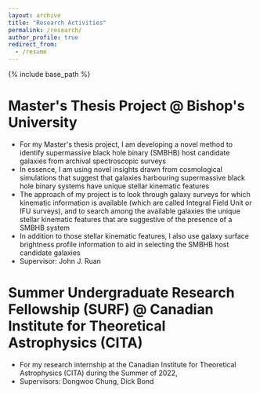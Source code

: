 ```yaml
---
layout: archive
title: "Research Activities"
permalink: /research/
author_profile: true
redirect_from:
  - /resume
---
```


{% include base_path %}

Master's Thesis Project @ Bishop's University
======
* For my Master's thesis project, I am developing a novel method to identify supermassive black hole binary (SMBHB) host candidate galaxies from archival spectroscopic surveys
* In essence, I am using novel insights drawn from cosmological simulations that suggest that galaxies harbouring supermassive black hole binary systems have unique stellar kinematic features
* The approach of my project is to look through galaxy surveys for which kinematic information is available (which are called Integral Field Unit or IFU surveys), and to search among the available galaxies the unique stellar kinematic features that are suggestive of the presence of a SMBHB system
* In addition to those stellar kinematic features, I also use galaxy surface brightness profile information to aid in selecting the SMBHB host candidate galaxies
* Supervisor: John J. Ruan

Summer Undergraduate Research Fellowship (SURF) @ Canadian Institute for Theoretical Astrophysics (CITA)
======
* For my research internship at the Canadian Institute for Theoretical Astrophysics (CITA) during the Summer of 2022,
* Supervisors: Dongwoo Chung, Dick Bond

 

